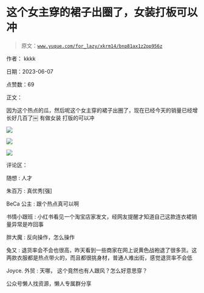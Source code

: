 # 这个女主穿的裙子出圈了，女装打板可以冲

> 原文：[`www.yuque.com/for_lazy/xkrm14/bnp81ax1z2pp956z`](https://www.yuque.com/for_lazy/xkrm14/bnp81ax1z2pp956z)



作者： kkkk



日期：2023-06-07



点赞数：69



正文：



因为这个热点的瓜，然后呢这个女主穿的裙子出圈了，现在已经今天的销量已经增长好几百了￼ 有做女装 打版的可以冲



![](img/e5c871595180b0b7c80abcd8d23eee0c.png)



![](img/735ae93e6dbf9e22679d093278c375f6.png)



![](img/1cef624cec979744157b2dfac229ff67.png)



评论区：



随想 : 人才



朱百万 : 真优秀[强]



BeCa 公主 : 跟个热点真可以啊



书情小跟班 : 小红书看见一个淘宝店家发文，经网友提醒才知道自己这款连衣裙销量异常是咋回事



胖大魔 : 反向操作，怎么操作



兔又 : 退货率会不会也很高，昨天看到一些商家在网上说黄色战袍退了很多货。这两款衣服都是热点带火的，而且都很挑身材，普通人难出街，感觉退货率不会低



Joyce. 外贸 : 天哪， 这个竟然也有人跟风？怎么好意思穿？



公众号懒人找资源，懒人专属群分享

